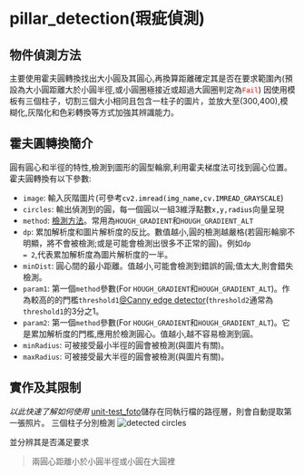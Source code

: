 # pillar_detection(瑕疵偵測)

## 物件偵測方法

主要使用霍夫圓轉換找出大小圓及其圓心,再換算距離確定其是否在要求範圍內(預設為大小圓距離大於小圓半徑,或小圓圈極接近或超過大圓圈判定為<code style="color : red">Fail</code>)
因使用模板有三個柱子，切割三個大小相同且包含一柱子的圖片，並放大至(300,400),模糊化,灰階化和色彩轉換等方式加強其辨識能力。

## 霍夫圓轉換簡介

圓有圓心和半徑的特性,檢測到圖形的圓型輪廓,利用霍夫梯度法可找到圓心位置。霍夫圓轉換有以下參數:
- <code>image</code>: 輸入灰階圖片(可參考<code style="color : black">cv2.imread(img_name,cv.IMREAD_GRAYSCALE</code>)
- <code>circles</code>: 輸出偵測到的圓，每一個圓以一組3維浮點數<code style="color : black">x,y,radius</code>向量呈現
- <code>method</code>: [檢測方法](https://docs.opencv.org/4.x/dd/d1a/group__imgproc__feature.html#ga073687a5b96ac7a3ab5802eb5510fe65)。常用為<code>HOUGH_GRADIENT</code>和<code>HOUGH_GRADIENT_ALT</code>
- <code>dp</code>: 累加解析度和圖片解析度的反比。數值越小,圓的檢測越嚴格(若圓形輪廓不明顯，將不會被檢測;或是可能會檢測出很多不正常的圓)。例如<code>dp = 2</code>,代表累加解析度為圖片解析度的一半。
- <code>minDist</code>: 圓心間的最小距離。值越小,可能會檢測到錯誤的圓;值太大,則會錯失檢測。
- <code>param1</code>: 第一個<code>method</code>參數(For <code>HOUGH_GRADIENT</code>和<code>HOUGH_GRADIENT_ALT</code>)。作為較高的的門檻<code>threshold1</code>[@Canny edge detector](https://medium.com/@pomelyu5199/canny-edge-detector-%E5%AF%A6%E4%BD%9C-opencv-f7d1a0a57d19)(<code>threshold2</code>通常為<code>threshold1</code>的3分之1。
- <code>param2</code>: 第一個<code>method</code>參數(For <code>HOUGH_GRADIENT</code>和<code>HOUGH_GRADIENT_ALT</code>)。它是累加解析度的門檻,應用於檢測圓心。值越小,越不容易檢測到圓。
- <code>minRadius</code>: 可被接受最小半徑的圓會被檢測(與圖片有關)。
- <code>maxRadius</code>: 可被接受最大半徑的圓會被檢測(與圖片有關)。

## 實作及其限制
*以此快速了解如何使用*
[unit-test_foto](./unit-test_foto)儲存在同執行檔的路徑層，則會自動提取第一張照片。
三個柱子分別檢測
![detected circles](https://github.com/user-attachments/assets/67b61f66-c2d5-4e5c-a3c9-f048d7355da1)  
  
並分辨其是否滿足要求
>兩圓心距離小於小圓半徑或小圓在大圓裡
